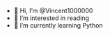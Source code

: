 - 👋 Hi, I’m @Vincent1000000
- 👀 I’m interested in reading
- 🌱 I’m currently learning Python


<!---
Vincent1000000/Vincent1000000 is a ✨ special ✨ repository because its `README.md` (this file) appears on your GitHub profile.
You can click the Preview link to take a look at your changes.
--->
